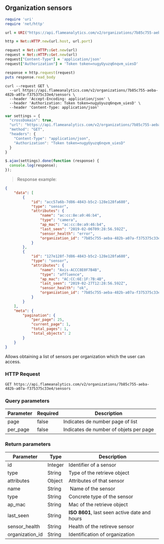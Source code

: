 ## Organization sensors

```ruby
require 'uri'
require 'net/http'

url = URI("https://api.flameanalytics.com/v2/organizations/7b85c755-aeba-482b-a07a-f375375c33e4/sensors")

http = Net::HTTP.new(url.host, url.port)

request = Net::HTTP::Get.new(url)
request = Net::HTTP::Get.new(url)
request["Content-Type"] = 'application/json'
request["Authorization"] = 'Token token=nugyUyuzq6nqvm_uiesD'

response = http.request(request)
puts response.read_body
```

```shell
curl --request GET \
  --url https://api.flameanalytics.com/v2/organizations/7b85c755-aeba-482b-a07a-f375375c33e4/sensors \
  --header 'Accept-Encoding: application/json' \
  --header 'Authorization: Token token=nugyUyuzq6nqvm_uiesD' \
  --header 'Content-Type: application/json'
```

```javascript
var settings = {
  "crossDomain": true,
  "url": "https://api.flameanalytics.com/v2/organizations/7b85c755-aeba-482b-a07a-f375375c33e4/sensors",
  "method": "GET",
  "headers": {
    "Content-Type": "application/json",
    "Authorization": "Token token=nugyUyuzq6nqvm_uiesD"
  }
}

$.ajax(settings).done(function (response) {
  console.log(response);
});
```

> Response example:

```json
{
    "data": [
        {
            "id": "acc57a6b-7d86-4843-b5c2-128e128fa680",
            "type": "sensor",
            "attributes": {
                "name": "ac:cc:8e:a9:46:b4",
                "type": "camera",
                "ap_mac": "ac:cc:8e:a9:46:b4",
                "last_seen": "2019-02-06T09:28:56.592Z",
                "sensor_health": "error",
                "organization_id": "7b85c755-aeba-482b-a07a-f375375c33e4"
            }
        },
        {
            "id": "127e128f-7d86-4843-b5c2-128e128fa680",
            "type": "sensor",
            "attributes": {
                "name": "Axis-ACCC8E0F7B4B",
                "type": "affluence",
                "ap_mac": "AC:CC:6E:1F:7B:4B",
                "last_seen": "2019-02-27T12:28:56.592Z",
                "sensor_health": "ok",
                "organization_id": "7b85c755-aeba-482b-a07a-f375375c33e4"
            }
        }
    ],
    "meta": {
        "pagination": {
            "per_page": 25,
            "current_page": 1,
            "total_pages": 1,
            "total_objects": 2
        }
    }
}
```

Allows obtaining a list of sensors per organization which the user can access.

### HTTP Request

`GET https://api.flameanalytics.com/v2/organizations/7b85c755-aeba-482b-a07a-f375375c33e4/sensors`

### Query parameters

Parameter | Required | Description
--------- | ------- | -----------
page | false | Indicates de number page of list
per_page | false | Indicates de number of objets per page


### Return parameters

Parameter | Type | Description
--------- | ------- | -----------
id | Integer | Identifier of a sensor
type | String | Type of the retrieve object
attributes | Object | Attributes of that sensor
name | String | Name of the sensor
type | String | Concrete type of the sensor
ap_mac | String | Mac of the retrieve object
last_seen | String | **ISO 8601**, last seen active date and hours
sensor_health | String | Health of the retireve sensor
organization_id | String | Identification of organization
